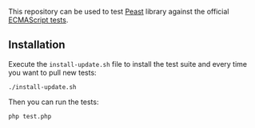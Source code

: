 This repository can be used to test [Peast](https://github.com/mck89/peast) library against the official [ECMAScript tests](https://github.com/tc39/test262).

Installation
-------------
Execute the `install-update.sh` file to install the test suite and every time you want to pull new tests:
```
./install-update.sh
```

Then you can run the tests:
```
php test.php
```